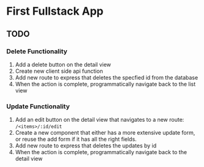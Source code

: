 First Fullstack App
===

## TODO

### Delete Functionality

1. Add a delete button on the detail view
1. Create new client side api function
1. Add new route to express that deletes the specfied id from the database
1. When the action is complete, programmatically navigate back to the list view


### Update Functionality

1. Add an edit button on the detail view that navigates to a new route: `/<items>/:id/edit`
1. Create a new component that either has a more extensive update form, or reuse the add form if it has
all the right fields.
1. Add new route to express that deletes the updates by id
1. When the action is complete, programmatically navigate back to the detail view
